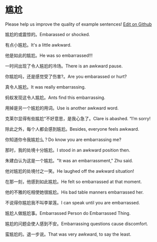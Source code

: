 # 尴尬

Please help us improve the quality of example sentences! [Edit on Github](https://github.com/jiyushe/jiyu-example-sentence-source/blob/main/chinese/ganga.md)

<p><span class="chinese">尴尬的或震惊的。</span><span class="english">Embarassed or shocked.</span></p>

<p><span class="chinese">有点小尴尬。</span><span class="english">It's a little awkward.</span></p>

<p><span class="chinese">他是如此的尴尬。</span><span class="english">He was so embarrassed!!!</span></p>

<p><span class="chinese">一时间出现了令人尴尬的冷场。</span><span class="english">There is an awkward pause.</span></p>

<p><span class="chinese">你尴尬吗，还是感觉受了伤害?。</span><span class="english">Are you embarassed or hurt?</span></p>

<p><span class="chinese">真令人尴尬。</span><span class="english">It was really embarrassing.</span></p>

<p><span class="chinese">蚂蚁发现这令人尴尬。</span><span class="english">Ants find this embarrassing.</span></p>

<p><span class="chinese">用掉是另一个尴尬的用词。</span><span class="english">Use is another awkward word.</span></p>

<p><span class="chinese">克莱尔显得有些尴尬“不好意思，是我心急了。</span><span class="english">Clare is abashed. “I’m sorry!</span></p>

<p><span class="chinese">除此之外，每个人都会感到尴尬。</span><span class="english">Besides, everyone feels awkward.</span></p>

<p><span class="chinese">你知道你令我尴尬么？</span><span class="english">Do know you are embarrassing me?</span></p>

<p><span class="chinese">那时，我的处境十分尴尬。</span><span class="english">I stood in an awkward position then.</span></p>

<p><span class="chinese">朱建白认为这是一个尴尬。</span><span class="english">"It was an embarrassment," Zhu said.</span></p>

<p><span class="chinese">他对尴尬的处境付之一笑。</span><span class="english">He laughed off the awkward situation!</span></p>

<p><span class="chinese">在那一刻，他感到如此尴尬。</span><span class="english">He felt so embarrassed at that moment.</span></p>

<p><span class="chinese">他的不雅的吃相使她很尴尬。</span><span class="english">His bad table manners embarrassed her.</span></p>

<p><span class="chinese">不说得你尴尬我不叫李翠莲。</span><span class="english">I can speak until you are embarrassed.</span></p>

<p><span class="chinese">尴尬人做尴尬事。</span><span class="english">Embarrassed Person do Embarrassed Thing.</span></p>

<p><span class="chinese">尴尬的问题会使人感到不安。</span><span class="english">Embarrassing questions cause discomfort.</span></p>

<p><span class="chinese">蛮尴尬的。退一步说。</span><span class="english">That was very awkward, to say the least.</span></p>


